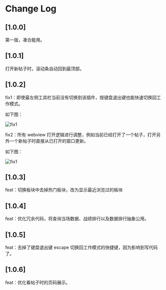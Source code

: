 # Change Log

## [1.0.0]

第一版，凑合能用。
## [1.0.1]

打开新帖子时，滚动条自动回到最顶部。
## [1.0.2]

fix1：即使最左侧工具栏当前没有切换到该插件，按键盘退出键也能快速切换回工作模式。

如下图：

![fix1](https://vscode-hupumoyu-assistant.surge.sh/changelog/1.0.2/fix1.gif)

fix2：所有 webview 打开逻辑进行调整，例如当前已经打开了一个帖子，打开另外一个新帖子时直接从已打开的窗口更新。

如下图：

![fix1](https://vscode-hupumoyu-assistant.surge.sh/changelog/1.0.2/fix2.gif)

## [1.0.3]

feat：切换板块中去掉热门板块，改为显示最近浏览过的板块

## [1.0.4]

feat：优化冗余代码，将查询当场数据、战绩排行以及数据排行抽象公用。
## [1.0.5]

feat：去掉了键盘退出键 escape 切换回工作模式的快捷键，因为影响到写代码了。
## [1.0.6]

feat：优化看帖子时的页码展示。

